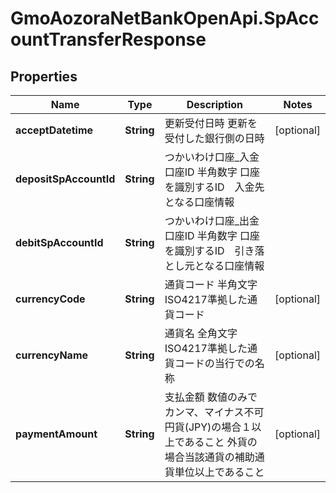 # GmoAozoraNetBankOpenApi.SpAccountTransferResponse

## Properties
Name | Type | Description | Notes
------------ | ------------- | ------------- | -------------
**acceptDatetime** | **String** | 更新受付日時 更新を受付した銀行側の日時  | [optional] 
**depositSpAccountId** | **String** | つかいわけ口座_入金口座ID 半角数字 口座を識別するID　入金先となる口座情報  | 
**debitSpAccountId** | **String** | つかいわけ口座_出金口座ID 半角数字 口座を識別するID　引き落とし元となる口座情報  | 
**currencyCode** | **String** | 通貨コード 半角文字 ISO4217準拠した通貨コード  | [optional] 
**currencyName** | **String** | 通貨名 全角文字 ISO4217準拠した通貨コードの当行での名称  | [optional] 
**paymentAmount** | **String** | 支払金額 数値のみでカンマ、マイナス不可 円貨(JPY)の場合１以上であること 外貨の場合当該通貨の補助通貨単位以上であること  | [optional] 


